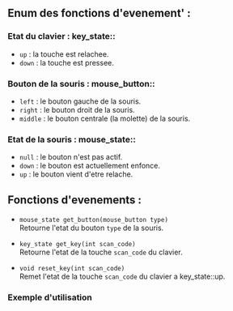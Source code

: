 ## Enum des fonctions d'evenement' :  
### Etat du clavier : key_state::
- `up` : la touche est relachee.  
- `down` : la touche est pressee.  

### Bouton de la souris : mouse_button::
- `left` : le bouton gauche de la souris.  
- `right` : le bouton droit de la souris.    
- `middle` : le bouton centrale (la molette) de la souris.    

### Etat de la souris : mouse_state::
- `null` : le bouton n'est pas actif.  
- `down` : le bouton est actuellement enfonce.    
- `up` : le bouton vient d'etre relache.    


## Fonctions d'evenements :

- `mouse_state get_button(mouse_button type)`  
	Retourne l'etat du bouton `type` de la souris.


- `key_state get_key(int scan_code)`  
	Retourne l'etat de la touche `scan_code` du clavier.


- `void reset_key(int scan_code)`  
	Remet l'etat de la touche `scan_code` du clavier a key_state::up.



### Exemple d'utilisation
